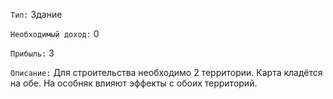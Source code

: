 `Тип:` Здание

`Необходимый доход:` 0

`Прибыль:` 3

`Описание:` Для строительства необходимо 2 территории. Карта кладётся на обе. На особняк влияют эффекты с обоих территорий.
